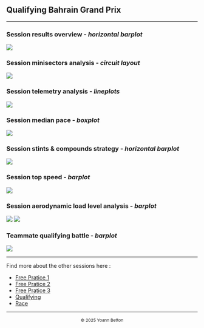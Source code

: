 ## Qualifying Bahrain Grand Prix

---

### Session results overview - *horizontal barplot*

<img src="/output/2023-03-05_Bahrain_Grand_Prix/qualifying_results_overview_white.svg?raw=true"/>

### Session minisectors analysis - *circuit layout*

<img src="/output/2023-03-05_Bahrain_Grand_Prix/qualifying_minisectors_analysis_white.svg?raw=true"/>

### Session telemetry analysis - *lineplots*

<img src="/output/2023-03-05_Bahrain_Grand_Prix/qualifying_telemetry_analysis_white.svg?raw=true"/>

### Session median pace - *boxplot*

<img src="/output/2023-03-05_Bahrain_Grand_Prix/qualifying_median_pace_white.svg?raw=true"/>

### Session stints & compounds strategy - *horizontal barplot*

<img src="/output/2023-03-05_Bahrain_Grand_Prix/qualifying_stints_compounds_stategy_white.svg?raw=true"/>

### Session top speed - *barplot*

<img src="/output/2023-03-05_Bahrain_Grand_Prix/topspeed_qualifying_white.svg?raw=true"/>

### Session aerodynamic load level analysis - *barplot*

<img src="/output/2023-03-05_Bahrain_Grand_Prix/qualifying_maximum_throttle_white.svg?raw=true"/>

<img src="/output/2023-03-05_Bahrain_Grand_Prix/qualifying_speed_ratio_white.svg?raw=true"/>

### Teammate qualifying battle - *barplot*

<img src="/output/2023-03-05_Bahrain_Grand_Prix/teammates_qualifying_battle_white.svg?raw=true"/>

--- 

Find more about the other sessions here :
  - [Free Pratice 1](/page/FP1/2023-03-05_Bahrain_Grand_Prix)  
  - [Free Pratice 2](/page/FP2/2023-03-05_Bahrain_Grand_Prix) 
  - [Free Pratice 3](/page/FP3/2023-03-05_Bahrain_Grand_Prix)
  - [Qualifying](/page/Qualifying/2023-03-05_Bahrain_Grand_Prix) 
  - [Race](/page/Race/2023-03-05_Bahrain_Grand_Prix)

---

<div style="text-align: center">
  <p style="font-size:11px">&copy; 2025 Yoann Betton</p>
</div>

<!-- ---

<p style="font-size:11px">Page generated from <a href="https://github.com/yoannbtn/yoannbtn.github.io">github.com/yoannbtn</a>.</p> -->